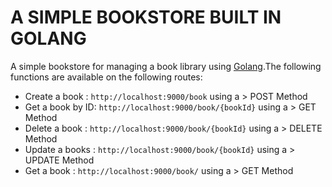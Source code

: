 # A SIMPLE BOOKSTORE BUILT IN GOLANG
 A simple bookstore for managing a book library using [Golang](https://go.dev/).The following functions are available on the following routes:
  - Create a book : `http://localhost:9000/book` using a > POST Method
  - Get a book by ID: `http://localhost:9000/book/{bookId}` using a > GET Method
  - Delete a book : `http://localhost:9000/book/{bookId}` using a > DELETE Method
  - Update a books : `http://localhost:9000/book/{bookId}` using a > UPDATE Method
  - Get a book : `http://localhost:9000/book/` using a > GET Method